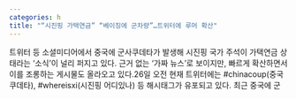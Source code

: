```yaml
---
categories: h
title: "“시진핑 가택연금” “베이징에 군차량”…트위터에 루머 확산"
---
```

트위터 등 소셜미디어에서 중국에 군사쿠데타가 발생해 시진핑 국가 주석이 가택연금 상태라는 ‘소식’이 널리 퍼지고 있다. 근거 없는 ‘가짜 뉴스’로 보이지만, 빠르게 확산하면서 이를 조롱하는 게시물도 올라오고 있다.26일 오전 현재 트위터에는 #chinacoup(중국쿠데타), #whereisxi(시진핑 어디있나) 등 해시태그가 유포되고 있다. 최근 중국에 군